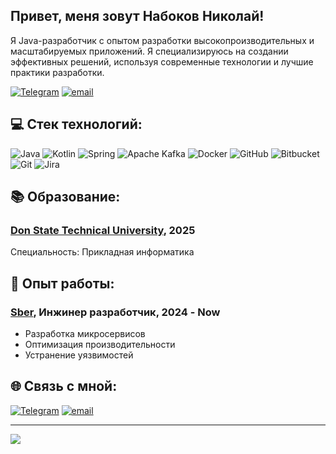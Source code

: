 ## Привет, меня зовут Набоков Николай!

Я Java-разработчик с опытом разработки высокопроизводительных и масштабируемых приложений. Я специализируюсь на создании эффективных решений, используя современные технологии и лучшие практики разработки.

[![Telegram](https://img.shields.io/badge/Telegram-2CA5E0?logo=telegram&logoColor=white)](https://t.me/nnabokov) [![email](https://img.shields.io/badge/Email-D14836?logo=gmail&logoColor=white)](mailto:n.nabokov1109@gmail.com) 

## 💻 Стек технологий:
![Java](https://img.shields.io/badge/java-%23ED8B00.svg?style=for-the-badge&logo=openjdk&logoColor=white) ![Kotlin](https://img.shields.io/badge/kotlin-%237F52FF.svg?style=for-the-badge&logo=kotlin&logoColor=white) ![Spring](https://img.shields.io/badge/spring-%236DB33F.svg?style=for-the-badge&logo=spring&logoColor=white) ![Apache Kafka](https://img.shields.io/badge/Apache%20Kafka-000?style=for-the-badge&logo=apachekafka) ![Docker](https://img.shields.io/badge/docker-%230db7ed.svg?style=for-the-badge&logo=docker&logoColor=white) ![GitHub](https://img.shields.io/badge/github-%23121011.svg?style=for-the-badge&logo=github&logoColor=white) ![Bitbucket](https://img.shields.io/badge/bitbucket-%230047B3.svg?style=for-the-badge&logo=bitbucket&logoColor=white) ![Git](https://img.shields.io/badge/git-%23F05033.svg?style=for-the-badge&logo=git&logoColor=white) ![Jira](https://img.shields.io/badge/jira-%230A0FFF.svg?style=for-the-badge&logo=jira&logoColor=white)

## 📚 Образование:
### [Don State Technical University](https://donstu.ru/), 2025
Специальность: Прикладная информатика

## 🤝 Опыт работы:
### [Sber](https://www.sberbank.ru/), Инжинер разработчик, 2024 - Now
* Разработка микросервисов
* Оптимизация производительности
* Устранение уязвимостей

## 🌐 Связь с мной:
[![Telegram](https://img.shields.io/badge/Telegram-2CA5E0?logo=telegram&logoColor=white)](https://t.me/nnabokov) [![email](https://img.shields.io/badge/Email-D14836?logo=gmail&logoColor=white)](mailto:n.nabokov1109@gmail.com) 

---
[![](https://visitcount.itsvg.in/api?id=HighPolyNeko&icon=0&color=0)](https://visitcount.itsvg.in)

<!-- Proudly created with GPRM ( https://gprm.itsvg.in ) -->
